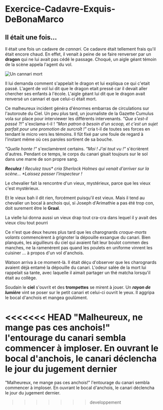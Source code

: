 # Exercice-Cadavre-Exquis-DeBonaMarco

## Il était une fois...

Il était une fois un cadavre de _cannari_. Ce cadavre était tellement frais qu'il était encore chaud.
En effet, il venait à peine de se faire renverser par un **dragon** qui ne lui avait pas cédé le passage.
Choqué, un aigle géant témoin de la scène appela l'agent du vol.

![Un cannari mort](http://www.adornato.com/the_dead_canaries/dead_canary_logo.jpg)

Il lui demanda comment s'appelait le dragon et lui expliqua ce qui c'etait passé.
L'agent de vol lui dit que le dragon etait pressé car il devait aller chercher ses enfants à l'école.
L'aigle géant lui dit que le dragon avait renversé un cannari et que celui-ci était mort.

Ce malheureux incident généra d'énormes embarras de circulations sur l'autoroute du Ciel. Un peu plus tard, un journaliste de la Gazette Cumulus vola sur place pour interviewer les différents intervenants.
*"Que s'est-il passé ?!"* s'exclama-t-il !
*"Mon patron à besoin d'un scoop, et c'est un sujet parfait pour une promotion de surcroît !"* cria t-il de toutes ses forces en tendant le micro vers les témoins.
Il fût fixé par une foule de regard à l'instant même où ces paroles sortirent de sa bouche.


*"Quelle honte !"* s'exclamèrent certains.
*"Moi ! J'ai tout vu !"* s'écrièrent d'autres.
Pendant ce temps, le corps du canari gisait toujours sur le sol dans une marre de son propre sang.

_**Reculez** ! Reculez tous* cria Sherlock Holmes qui venait d'arriver sur la scène... *Laissez passer l'inspecteur !_

Le chevalier fait la rencontre d'un vieux, mystérieux, parce que les vieux c'est mystèrieux.

Et le vieux bah il dit rien, forcément puisqu'il est vieux. Mais il tend au chevalier un bocal à anchois qui, si Joseph d'Arimathie a pas été trop con, doit surement être le **Graal**.

La vielle lui donna aussi un vieux drap tout cra-cra dans lequel il y avait des vieux clou tout pourri

Ce n'est que deux heures plus tard que les charognards _croque-morts volants_ commencèrent à grignoter la dépouille exsangue du canari. Bien planqués, les aiguilleurs du ciel qui avaient fait leur boulot commen des manches,
ne la ramenèrent pas quand les poulets en uniforme vinrent les cuisiner ... à propos d'un vol d'anchois.

Watson arriva à ce moment-là. Il était déçu d'observer que les charognards avaient déjà entamé la dépouille du canari.
L'odeur salée de la mort lui rappelait sa tante, avec laquelle il aimait partager un thé matcha lorsqu'il était au collège.

Soudain le __ciel__ s'ouvrit et des __trompettes__ se mirent à jouer. Un _**rayon de lumière**_ vint se poser sur le petit canari et celui-ci ouvrit le yeux. Il aggripa le bocal d'anchois et mangea goulûment.

<<<<<<< HEAD
"Malheureux, ne mange pas ces anchois!" l'entourage du canari sembla commencer à imploser. En ouvrant le bocal d'anchois, le canari déclencha le jour du jugement dernier
=======
"Malheureux, ne mange pas ces anchois!" l'entourage du canari sembla commencer à imploser. En ouvrant le bocal d'anchois, le canari déclencha le jour du jugement dernier.
>>>>>>> developpement
